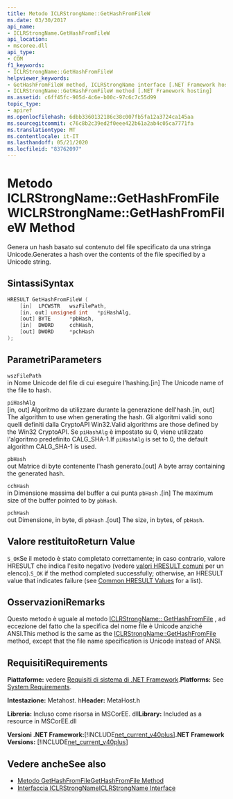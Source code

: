 ```yaml
---
title: Metodo ICLRStrongName::GetHashFromFileW
ms.date: 03/30/2017
api_name:
- ICLRStrongName.GetHashFromFileW
api_location:
- mscoree.dll
api_type:
- COM
f1_keywords:
- ICLRStrongName::GetHashFromFileW
helpviewer_keywords:
- GetHashFromFileW method, ICLRStrongName interface [.NET Framework hosting]
- ICLRStrongName::GetHashFromFileW method [.NET Framework hosting]
ms.assetid: c6ff45fc-905d-4c6e-b00c-97c6c7c55d99
topic_type:
- apiref
ms.openlocfilehash: 6dbb3360132186c38c007fb5fa12a3724ca145aa
ms.sourcegitcommit: c76c8b2c39ed2f0eee422b61a2ab4c05ca7771fa
ms.translationtype: MT
ms.contentlocale: it-IT
ms.lasthandoff: 05/21/2020
ms.locfileid: "83762097"
---
```

# <a name="iclrstrongnamegethashfromfilew-method"></a><span data-ttu-id="71bcd-102">Metodo ICLRStrongName::GetHashFromFileW</span><span class="sxs-lookup"><span data-stu-id="71bcd-102">ICLRStrongName::GetHashFromFileW Method</span></span>
<span data-ttu-id="71bcd-103">Genera un hash basato sul contenuto del file specificato da una stringa Unicode.</span><span class="sxs-lookup"><span data-stu-id="71bcd-103">Generates a hash over the contents of the file specified by a Unicode string.</span></span>  
  
## <a name="syntax"></a><span data-ttu-id="71bcd-104">Sintassi</span><span class="sxs-lookup"><span data-stu-id="71bcd-104">Syntax</span></span>  
  
```cpp  
HRESULT GetHashFromFileW (
    [in]  LPCWSTR   wszFilePath,  
    [in, out] unsigned int   *piHashAlg,  
    [out] BYTE      *pbHash,  
    [in]  DWORD     cchHash,  
    [out] DWORD     *pchHash  
);
```  
  
## <a name="parameters"></a><span data-ttu-id="71bcd-105">Parametri</span><span class="sxs-lookup"><span data-stu-id="71bcd-105">Parameters</span></span>  
 `wszFilePath`  
 <span data-ttu-id="71bcd-106">in Nome Unicode del file di cui eseguire l'hashing.</span><span class="sxs-lookup"><span data-stu-id="71bcd-106">[in] The Unicode name of the file to hash.</span></span>  
  
 `piHashAlg`  
 <span data-ttu-id="71bcd-107">[in, out] Algoritmo da utilizzare durante la generazione dell'hash.</span><span class="sxs-lookup"><span data-stu-id="71bcd-107">[in, out] The algorithm to use when generating the hash.</span></span> <span data-ttu-id="71bcd-108">Gli algoritmi validi sono quelli definiti dalla CryptoAPI Win32.</span><span class="sxs-lookup"><span data-stu-id="71bcd-108">Valid algorithms are those defined by the Win32 CryptoAPI.</span></span> <span data-ttu-id="71bcd-109">Se `piHashAlg` è impostato su 0, viene utilizzato l'algoritmo predefinito CALG_SHA-1.</span><span class="sxs-lookup"><span data-stu-id="71bcd-109">If `piHashAlg` is set to 0, the default algorithm CALG_SHA-1 is used.</span></span>  
  
 `pbHash`  
 <span data-ttu-id="71bcd-110">out Matrice di byte contenente l'hash generato.</span><span class="sxs-lookup"><span data-stu-id="71bcd-110">[out] A byte array containing the generated hash.</span></span>  
  
 `cchHash`  
 <span data-ttu-id="71bcd-111">in Dimensione massima del buffer a cui punta `pbHash` .</span><span class="sxs-lookup"><span data-stu-id="71bcd-111">[in] The maximum size of the buffer pointed to by `pbHash`.</span></span>  
  
 `pchHash`  
 <span data-ttu-id="71bcd-112">out Dimensione, in byte, di `pbHash` .</span><span class="sxs-lookup"><span data-stu-id="71bcd-112">[out] The size, in bytes, of `pbHash`.</span></span>  
  
## <a name="return-value"></a><span data-ttu-id="71bcd-113">Valore restituito</span><span class="sxs-lookup"><span data-stu-id="71bcd-113">Return Value</span></span>  
 <span data-ttu-id="71bcd-114">`S_OK`Se il metodo è stato completato correttamente; in caso contrario, valore HRESULT che indica l'esito negativo (vedere [valori HRESULT comuni](/windows/win32/seccrypto/common-hresult-values) per un elenco).</span><span class="sxs-lookup"><span data-stu-id="71bcd-114">`S_OK` if the method completed successfully; otherwise, an HRESULT value that indicates failure (see [Common HRESULT Values](/windows/win32/seccrypto/common-hresult-values) for a list).</span></span>  
  
## <a name="remarks"></a><span data-ttu-id="71bcd-115">Osservazioni</span><span class="sxs-lookup"><span data-stu-id="71bcd-115">Remarks</span></span>  
 <span data-ttu-id="71bcd-116">Questo metodo è uguale al metodo [ICLRStrongName:: GetHashFromFile](iclrstrongname-gethashfromfile-method.md) , ad eccezione del fatto che la specifica del nome file è Unicode anziché ANSI.</span><span class="sxs-lookup"><span data-stu-id="71bcd-116">This method is the same as the [ICLRStrongName::GetHashFromFile](iclrstrongname-gethashfromfile-method.md) method, except that the file name specification is Unicode instead of ANSI.</span></span>  
  
## <a name="requirements"></a><span data-ttu-id="71bcd-117">Requisiti</span><span class="sxs-lookup"><span data-stu-id="71bcd-117">Requirements</span></span>  
 <span data-ttu-id="71bcd-118">**Piattaforme:** vedere [Requisiti di sistema di .NET Framework](../../get-started/system-requirements.md).</span><span class="sxs-lookup"><span data-stu-id="71bcd-118">**Platforms:** See [System Requirements](../../get-started/system-requirements.md).</span></span>  
  
 <span data-ttu-id="71bcd-119">**Intestazione:** Metahost. h</span><span class="sxs-lookup"><span data-stu-id="71bcd-119">**Header:** MetaHost.h</span></span>  
  
 <span data-ttu-id="71bcd-120">**Libreria:** Incluso come risorsa in MSCorEE. dll</span><span class="sxs-lookup"><span data-stu-id="71bcd-120">**Library:** Included as a resource in MSCorEE.dll</span></span>  
  
 <span data-ttu-id="71bcd-121">**Versioni .NET Framework:**[!INCLUDE[net_current_v40plus](../../../../includes/net-current-v40plus-md.md)]</span><span class="sxs-lookup"><span data-stu-id="71bcd-121">**.NET Framework Versions:** [!INCLUDE[net_current_v40plus](../../../../includes/net-current-v40plus-md.md)]</span></span>  
  
## <a name="see-also"></a><span data-ttu-id="71bcd-122">Vedere anche</span><span class="sxs-lookup"><span data-stu-id="71bcd-122">See also</span></span>

- [<span data-ttu-id="71bcd-123">Metodo GetHashFromFile</span><span class="sxs-lookup"><span data-stu-id="71bcd-123">GetHashFromFile Method</span></span>](iclrstrongname-gethashfromfile-method.md)
- [<span data-ttu-id="71bcd-124">Interfaccia ICLRStrongName</span><span class="sxs-lookup"><span data-stu-id="71bcd-124">ICLRStrongName Interface</span></span>](iclrstrongname-interface.md)
